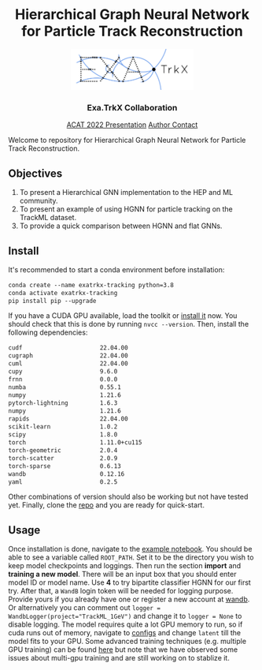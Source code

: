 <div align="center">

# Hierarchical Graph Neural Network for Particle Track Reconstruction

<figure>
    <img src="https://raw.githubusercontent.com/HSF-reco-and-software-triggers/Tracking-ML-Exa.TrkX/master/docs/media/final_wide.png" width="250"/>
</figure>
    
### Exa.TrkX Collaboration


[ACAT 2022 Presentation](https://indico.cern.ch/event/1106990/contributions/4996236/)
[Author Contact](liuryan30@berkeley.edu)

</div>

Welcome to repository for Hierarchical Graph Neural Network for Particle Track Reconstruction. 

## Objectives

1. To present a Hierarchical GNN implementation to the HEP and ML community.
2. To present an example of using HGNN for particle tracking on the TrackML dataset.
3. To provide a quick comparison between HGNN and flat GNNs.

## Install

It's recommended to start a conda environment before installation:

```
conda create --name exatrkx-tracking python=3.8
conda activate exatrkx-tracking
pip install pip --upgrade
```

If you have a CUDA GPU available, load the toolkit or [install it](https://docs.nvidia.com/cuda/cuda-installation-guide-linux/index.html) now. You should check that this is done by running `nvcc --version`. Then, install the following dependencies:

```
cudf                      22.04.00        
cugraph                   22.04.00        
cuml                      22.04.00       
cupy                      9.6.0            
frnn                      0.0.0                    
numba                     0.55.1           
numpy                     1.21.6 
pytorch-lightning         1.6.3
numpy                     1.21.6           
rapids                    22.04.00        
scikit-learn              1.0.2            
scipy                     1.8.0                                 
torch                     1.11.0+cu115             
torch-geometric           2.0.4                    
torch-scatter             2.0.9                    
torch-sparse              0.6.13                   
wandb                     0.12.16                  
yaml                      0.2.5                
```
Other combinations of version should also be working but not have tested yet.
Finally, clone the [repo](https://github.com/ryanliu30/HierarchicalGNN) and you are ready for quick-start.

## Usage

Once installation is done, navigate to the [example notebook](https://github.com/ryanliu30/HierarchicalGNN/blob/main/Notebooks/example.ipynb). You should be able to see a variable called `ROOT_PATH`. Set it to be the directory you wish to keep model checkpoints and loggings. Then run the section **import** and **training a new model**. There will be an input box that you should enter model ID or model name. Use **4** to try bipartite classifier HGNN for our first try. After that, a `WandB` login token will be needed for logging purpose. Provide yours if you already have one or register a new account at [wandb](https://wandb.ai/). Or alternatively you can comment out `logger = WandbLogger(project="TrackML_1GeV")` and change it to `logger = None` to disable logging. The model requires quite a lot GPU memory to run, so if cuda runs out of memory, navigate to [configs](https://github.com/ryanliu30/HierarchicalGNN/tree/main/Modules/BipartiteClassification/Configs) and change `latent` till the model fits to your GPU. Some advanced training techniques (e.g. multiple GPU training) can be found [here](https://github.com/ryanliu30/Tracking-ML-Exa.TrkX/blob/master/Pipelines/Common_Tracking_Example/notebooks/TrackML_ACAT/train_gnn.py) but note that we have observed some issues about multi-gpu training and are still working on to stablize it.